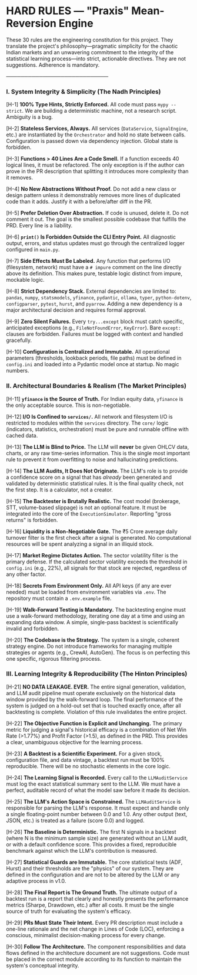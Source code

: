 # **HARD RULES — "Praxis" Mean-Reversion Engine**

These 30 rules are the engineering constitution for this project. They translate the project's philosophy—pragmatic simplicity for the chaotic Indian markets and an unwavering commitment to the integrity of the statistical learning process—into strict, actionable directives. They are not suggestions. Adherence is mandatory.

────────────────────────────

### I. System Integrity & Simplicity (The Nadh Principles)

[H-1] **100% Type Hints, Strictly Enforced.** All code must pass `mypy --strict`. We are building a deterministic machine, not a research script. Ambiguity is a bug.

[H-2] **Stateless Services, Always.** All services (`DataService`, `SignalEngine`, etc.) are instantiated by the `Orchestrator` and hold no state between calls. Configuration is passed down via dependency injection. Global state is forbidden.

[H-3] **Functions > 40 Lines Are a Code Smell.** If a function exceeds 40 logical lines, it must be refactored. The only exception is if the author can prove in the PR description that splitting it introduces more complexity than it removes.

[H-4] **No New Abstractions Without Proof.** Do not add a new class or design pattern unless it demonstrably removes more lines of duplicated code than it adds. Justify it with a before/after diff in the PR.

[H-5] **Prefer Deletion Over Abstraction.** If code is unused, delete it. Do not comment it out. The goal is the smallest possible codebase that fulfills the PRD. Every line is a liability.

[H-6] **`print()` Is Forbidden Outside the CLI Entry Point.** All diagnostic output, errors, and status updates must go through the centralized logger configured in `main.py`.

[H-7] **Side Effects Must Be Labeled.** Any function that performs I/O (filesystem, network) must have a `# impure` comment on the line directly above its definition. This makes pure, testable logic distinct from impure, mockable logic.

[H-8] **Strict Dependency Stack.** External dependencies are limited to: `pandas`, `numpy`, `statsmodels`, `yfinance`, `pydantic`, `ollama`, `typer`, `python-dotenv`, `configparser`, `pytest`, `hurst`, and `pyarrow`. Adding a new dependency is a major architectural decision and requires formal approval.

[H-9] **Zero Silent Failures.** Every `try...except` block must catch specific, anticipated exceptions (e.g., `FileNotFoundError`, `KeyError`). Bare `except:` clauses are forbidden. Failures must be logged with context and handled gracefully.

[H-10] **Configuration is Centralized and Immutable.** All operational parameters (thresholds, lookback periods, file paths) must be defined in `config.ini` and loaded into a Pydantic model once at startup. No magic numbers.

### II. Architectural Boundaries & Realism (The Market Principles)

[H-11] **`yfinance` is the Source of Truth.** For Indian equity data, `yfinance` is the only acceptable source. This is non-negotiable.

[H-12] **I/O Is Confined to `services/`.** All network and filesystem I/O is restricted to modules within the `services` directory. The `core/` logic (indicators, statistics, orchestration) must be pure and runnable offline with cached data.

[H-13] **The LLM is Blind to Price.** The LLM will **never** be given OHLCV data, charts, or any raw time-series information. This is the single most important rule to prevent it from overfitting to noise and hallucinating predictions.

[H-14] **The LLM Audits, It Does Not Originate.** The LLM's role is to provide a confidence score on a signal that has *already* been generated and validated by deterministic statistical rules. It is the final quality check, not the first step. It is a calculator, not a creator.

[H-15] **The Backtester is Brutally Realistic.** The cost model (brokerage, STT, volume-based slippage) is not an optional feature. It must be integrated into the core of the `ExecutionSimulator`. Reporting "gross returns" is forbidden.

[H-16] **Liquidity is a Non-Negotiable Gate.** The ₹5 Crore average daily turnover filter is the first check after a signal is generated. No computational resources will be spent analyzing a signal in an illiquid stock.

[H-17] **Market Regime Dictates Action.** The sector volatility filter is the primary defense. If the calculated sector volatility exceeds the threshold in `config.ini` (e.g., 22%), all signals for that stock are rejected, regardless of any other factor.

[H-18] **Secrets From Environment Only.** All API keys (if any are ever needed) must be loaded from environment variables via `.env`. The repository must contain a `.env.example` file.

[H-19] **Walk-Forward Testing is Mandatory.** The backtesting engine must use a walk-forward methodology, iterating one day at a time and using an expanding data window. A simple, single-pass backtest is scientifically invalid and forbidden.

[H-20] **The Codebase is the Strategy.** The system is a single, coherent strategy engine. Do not introduce frameworks for managing multiple strategies or agents (e.g., CrewAI, AutoGen). The focus is on perfecting this one specific, rigorous filtering process.

### III. Learning Integrity & Reproducibility (The Hinton Principles)

[H-21] **NO DATA LEAKAGE. EVER.** The entire signal generation, validation, and LLM audit pipeline must operate exclusively on the historical data window provided by the walk-forward loop. The final performance of the system is judged on a hold-out set that is touched exactly once, after all backtesting is complete. Violation of this rule invalidates the entire project.

[H-22] **The Objective Function is Explicit and Unchanging.** The primary metric for judging a signal's historical efficacy is a combination of Net Win Rate (>1.77%) and Profit Factor (>1.5), as defined in the PRD. This provides a clear, unambiguous objective for the learning process.

[H-23] **A Backtest is a Scientific Experiment.** For a given stock, configuration file, and data vintage, a backtest run must be 100% reproducible. There will be no stochastic elements in the core logic.

[H-24] **The Learning Signal is Recorded.** Every call to the `LLMAuditService` must log the exact statistical summary sent to the LLM. We must have a perfect, auditable record of what the model saw before it made its decision.

[H-25] **The LLM's Action Space is Constrained.** The `LLMAuditService` is responsible for parsing the LLM's response. It must expect and handle only a single floating-point number between 0.0 and 1.0. Any other output (text, JSON, etc.) is treated as a failure (score 0.0) and logged.

[H-26] **The Baseline is Deterministic.** The first N signals in a backtest (where N is the minimum sample size) are generated without an LLM audit, or with a default confidence score. This provides a fixed, reproducible benchmark against which the LLM's contribution is measured.

[H-27] **Statistical Guards are Immutable.** The core statistical tests (ADF, Hurst) and their thresholds are the "physics" of our system. They are defined in the configuration and are not to be altered by the LLM or any adaptive process in v1.0.

[H-28] **The Final Report is The Ground Truth.** The ultimate output of a backtest run is a report that clearly and honestly presents the performance metrics (Sharpe, Drawdown, etc.) after all costs. It must be the single source of truth for evaluating the system's efficacy.

[H-29] **PRs Must State Their Intent.** Every PR description must include a one-line rationale and the net change in Lines of Code (LOC), enforcing a conscious, minimalist decision-making process for every change.

[H-30] **Follow The Architecture.** The component responsibilities and data flows defined in the architecture document are not suggestions. Code must be placed in the correct module according to its function to maintain the system's conceptual integrity.